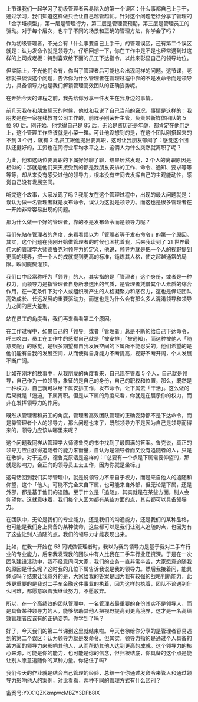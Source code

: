 上节课我们一起学习了初级管理者容易陷入的第一个误区：什么事都自己上手干，通过学习，我们知道这样做只会让自己越管越忙。针对这个问题老徐分享了管理的「金字塔模型」，第一层是管理行为，第二层是管理管预期，第三层是管理员工的驱动。对于每个层次，也举了不同的场景和正确的管理方法，你学会了吗？

作为初级管理者，不光会有「什么事要自己上手干」的管理误区，还有第二个误区就是：认为发命令就是领导力。仔细回想一下，你在工作中是不是也经常遇到过这样的上司或老板：特别喜欢给下面的员工下达指令，以此来彰显自己的领导地位。

但实际上，不光他们会有，你当了管理者后可能也会出现同样的问题。这节课，老徐就来谈谈这个问题，告诉你为什么管理者在管理过程中靠的不是发命令而是领导力，具备领导力也是我们解锁管理高效团队的正确姿势呢。

在开始今天的课程之前，我先给你分享一件发生在我身边的事情。

前几天我在和朋友聊天的时候，他就和我说了自己当前的窘况，事情是这样的：我朋友是在一家在线教育公司工作的，前阵子刚荣升主管，负责带新媒体团队的 5 位 90 后。刚开始，他觉得自己是 85 后，无论是资历还是年龄，都肯定在他们之上，这个管理工作应该就是小菜一碟。可让他没想到的是，在这个团队刚搭起来的不到 3 个月，就有 2 名员工跟他提出要离职，这可让我朋友郁闷了：感觉这个团队还挺好的，工资也在同行业平均水平之上，这俩人为什么突然就离职了呢？

为此，他和这两位要离职的下属好好聊了聊，结果居然发现，2 个人的离职原因是相似的：那就是他们天天接受到的都是我朋友安排的工作、命令、通知、要求等等等等，却从来没有感受过他的领导力，根本没有空间去发挥自己的主观能动性，感觉自己没有发展空间。

听完这个故事，大家发现了吗？我朋友在这个管理过程中，出现的最大问题就是：误认为做一名管理者就是发布命令，误认为这就是领导力。而这也是很多管理者在一开始非常容易出现的问题。

那为什么做一个好的管理者，靠的不是发布命令而是领导力呢？

我们先站在管理者的角度，来看看误以为「管理者等于发布命令」的第一个原因。其实，这个问题在我刚开始做管理者的时候也困扰着我，后来我读到了 21 世界最伟大的管理学大师德鲁克对领导力的定义，他说，领导力就是把一个人的视野提到更高的境界，把一个人的成就提到更高的标准，锤炼其人格，使之超越通常的局限。瞬间醍醐灌顶。

我们口中经常称呼为「领导」的人，其实指的是「管理者」这个身份，或者是一种权力，而领导力是指管理者自身所渗透出的气质，是管理者凭借其个人素质的综合作用，在一定条件下对个人或组织所产生的人格凝聚力和感召力，这也是保证团队高效成长、长远发展的重要驱动力。而这也是为什么会有那么多人混淆领导和领导力之间的巨大差别。

站在员工的角度看，我们再来看看第二个原因。

在工作过程中，如果自己的「领导」或者「管理者」总是不断的给自己下达命令，呼三唤四，员工在工作中的感觉自己就是「被安排」「被通知」，而这种被他人「随意支配」的感觉，是很多期望有自我发展空间的下属所不能忍受的，他们希望的是他们能有自我的发展空间，从而使得自身能力不断提高，视野不断开阔，个人发展不断广阔。

比如在刚才的故事中，从我朋友的角度看来，自己现在管着 5 个人，自己就是领导，自己作为一位领导，象征的是自己的身份，自己的职权和位置，那么，既然是一种权力，自己就可以给下属安排工作，发布命令，让下属去「干活」。这么做的后果就是「逼迫」下属离职。但是从下属的角度来看，你就是在展示你的权力，而非在发挥领导力的作用。

既然从管理者和员工的角度，管理者高效团队管理的正确姿势都不是下达命令，而是靠管理者个人的领导力，那么问题也来了，既然领导力不是因为自己是领导而得来的，领导力应该从哪里来呢？

这个问题我同样从管理学大师德鲁克的书中找到了最圆满的答案。鲁克说，真正的领导力应由获得追随者的能力来衡量，自认为是领导者而又没有追随者的人，只是在散步。对于这点，德鲁克原话是这样的：「总要有一个点是下属需要仰望的，那就是影响力，会正向的领导员工去工作，因为你就是坐标。」

这句话回到我们实际管理中，就是说领导力不来自于权力，而是来自他人的追随和仰望，这个「他人」可能不完全来自下属，也可能来自外部，但无论是下属，还是外部，都是基于他们的追随。至于什么是「追随」，其实就是在某些方面，别人会仰望你。这就意味着，我们每个人因为都有某些方面的点，其实都可以具备领导力。

在团队中，无论是我们的专业能力，还是我们的沟通能力，还是我们的某种品格，也可能是我们身上具备的某种使命，这些都可以是我们让别人追随的点，也因为有了这些让别人追随的点，我们的领导力才能表现出来。

比如，在我一开始在 58 同城做管理者时，我以为我的领导力是基于我对二手车行业的专业能力，后来我发现我的团队中有人比我在二手车行业还资深。于是在一次团队建设活动中，我不经意间问大家，我们的业务一直非常辛苦，大家愿意追随我的原因是什么呢？这时我的几位下属告诉我说是我的领导力。然后我接着问，能具体点吗？结果让我意外的是，大家给我的答案是因为我有较强的战略判断能力，此外更重要的是我对二手车金融这件事业的执着，因为这样的执着，团队不论遇到什么困难，都愿意跟着我继续努力，不愿放弃。

所以，在一个高绩效的团队管理中，一名管理者最重要的身份其实不是领导人，而是具备某种领导力的人，能够帮助其他人把视野提高到更高境界，这才是一名高绩效管理者应该有的正确姿势。你学到了吗？

好了，今天我们的第二节课到这里就结束啦。今天老徐给你分享的是管理者容易遇到的第二个误区：认为领导力就是发命令。但其实，领导力指的是通过个人具备的某方面的领导力来影响其他人，从而帮助其他人达到更高的成就。这个领导力的核心来源，可能是你的能力，也可能是你的信念，但归根结底，你具备的这个点是能让别人愿意追随你的某种力量。你记住了吗\?

我们今天的作业就是结合自己管理的经验，总结一个你通过发命令来管人和通过领导力影响他人的案例，对比看看，两种不同的管理方式有什么区别？

备案号:YXX1QZKkmpwcMBZY3DFb8lX